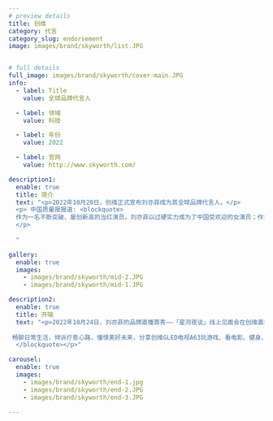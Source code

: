 ```yaml
---
# preview details
title: 创维
category: 代言
category_slug: endorsement
image: images/brand/skyworth/list.JPG


# full details
full_image: images/brand/skyworth/cover-main.JPG
info:
  - label: Title
    value: 全球品牌代言人

  - label: 领域
    value: 科技

  - label: 年份
    value: 2022

  - label: 官网
    value: http://www.skyworth.com/

description1:
  enable: true
  title: 简介
  text: "<p>2022年10月20日，创维正式宣布刘亦菲成为其全球品牌代言人。</p>
  <p> 中国质量报报道: <blockquote>
  作为一名不断突破、屡创新高的当红演员，刘亦菲以过硬实力成为了中国受欢迎的女演员；作为电视行业的品牌，创维以精准的用户洞察与显示技术不断突破行业与用户的想象空间。此次创维与刘亦菲展开的跨界合作，通过双方的努力能为广大用户和粉丝带来更加优质的产品与服务。</blockquote>
  </p>
  
  "

gallery:
  enable: true
  images:
    - images/brand/skyworth/mid-2.JPG
    - images/brand/skyworth/mid-1.JPG

description2:
  enable: true
  title: 开端
  text: "<p>2022年10月24日，刘亦菲的品牌直播首秀——「星河夜谈」线上见面会在创维直播间举行。中国日报中文版转载报道: <blockquote>
  
 畅聊日常生活，倾诉疗愈心路，憧憬美好未来，分享创维GLED电视A63玩游戏、看电影、健身、追剧等多维场景应用……当晚创维直播间累计点赞数377万+，累计观看人数达200万+，粉丝增长30万+。创维携手刘亦菲通过极具温度的交流方式，共同寻找、创造有态度、个性化、高品质的理想新生活，让创维成功走进了消费者的精神生活，同时进一步提升品牌在年轻群体中的影响力。全球品牌代言人刘亦菲的加持，让创维在双十一期间强化了“年轻化”的品牌标签，更释放出向潮流化、时尚化发展的品牌新势能。
  </blockquote></p>"

carousel:
  enable: true
  images:
    - images/brand/skyworth/end-1.jpg
    - images/brand/skyworth/end-2.JPG
    - images/brand/skyworth/end-3.JPG

---
```

